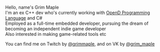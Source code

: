 Hello, name's Grim Maple  
I'm an ex C++ dev who's currently working with [OpenD Programming Language](https://opendlang.org) and C#  
Employed as a full-time embedded developer, pursuing the dream of becoming an independent indie game developer  
Also interested in making game-related tools etc  
  
You can find me on Twitch by [@grimmaple](https://twitch.tv/grimmaple),
and on VK by [@grim_maple](https://vk.com/grim_maple)
<!---
GrimMaple/GrimMaple is a ✨ special ✨ repository because its `README.md` (this file) appears on your GitHub profile.
You can click the Preview link to take a look at your changes.
--->
